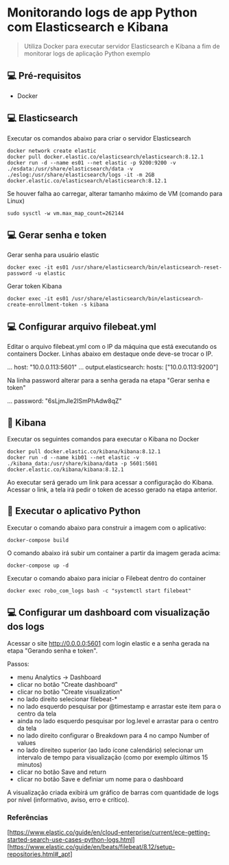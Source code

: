 # Monitorando logs de app Python com Elasticsearch e Kibana

> Utiliza Docker para executar servidor Elasticsearch e Kibana a fim de monitorar logs de aplicação Python exemplo


## 💻 Pré-requisitos

- Docker 


## 💻 Elasticsearch

Executar os comandos abaixo para criar o servidor Elasticsearch

```
docker network create elastic
docker pull docker.elastic.co/elasticsearch/elasticsearch:8.12.1
docker run -d --name es01 --net elastic -p 9200:9200 -v ./esdata:/usr/share/elasticsearch/data -v ./eslog:/usr/share/elasticsearch/logs -it -m 2GB docker.elastic.co/elasticsearch/elasticsearch:8.12.1
```

Se houver falha ao carregar, alterar tamanho máximo de VM (comando para Linux)

```
sudo sysctl -w vm.max_map_count=262144
```


## 💻 Gerar senha e token

Gerar senha para usuário elastic

```
docker exec -it es01 /usr/share/elasticsearch/bin/elasticsearch-reset-password -u elastic
```

Gerar token Kibana

```
docker exec -it es01 /usr/share/elasticsearch/bin/elasticsearch-create-enrollment-token -s kibana
```


## 💻 Configurar arquivo filebeat.yml

Editar o arquivo filebeat.yml com o IP da máquina que está executando os containers Docker. Linhas abaixo em destaque onde deve-se trocar o IP.

...
host: "10.0.0.113:5601"
...
output.elasticsearch:
  hosts: ["10.0.0.113:9200"]

Na linha password alterar para a senha gerada na etapa "Gerar senha e token"

...
password: "6sLjmJle2ISmPhAdw8qZ"


## 🚀 Kibana

Executar os seguintes comandos para executar o Kibana no Docker

```
docker pull docker.elastic.co/kibana/kibana:8.12.1
docker run -d --name kib01 --net elastic -v ./kibana_data:/usr/share/kibana/data -p 5601:5601 docker.elastic.co/kibana/kibana:8.12.1
```

Ao executar será gerado um link para acessar a configuração do Kibana. Acessar o link, a tela irá pedir o token de acesso gerado na etapa anterior.


## 🚀 Executar o aplicativo Python

Executar o comando abaixo para construir a imagem com o aplicativo:

```
docker-compose build 
```

O comando abaixo irá subir um container a partir da imagem gerada acima:

```
docker-compose up -d
```


Executar o comando abaixo para iniciar o Filebeat dentro do container

```
docker exec robo_com_logs bash -c "systemctl start filebeat"
```

## 💻 Configurar um dashboard com visualização dos logs 

Acessar o site http://0.0.0.0:5601 com login elastic e a senha gerada na etapa "Gerando senha e token".

Passos:

- menu Analytics -> Dashboard
- clicar no botão "Create dashboard"
- clicar no botão "Create visualization"
- no lado direito selecionar filebeat-*
- no lado esquerdo pesquisar por @timestamp e arrastar este item para o centro da tela
- ainda no lado esquerdo pesquisar por log.level e arrastar para o centro da tela
- no lado direito configurar o Breakdown para 4 no campo Number of values
- no lado direiteo superior (ao lado ícone calendário) selecionar um intervalo de tempo para visualização (como por exemplo últimos 15 minutos)
- clicar no botão Save and return
- clicar no botão Save e definiar um nome para o dashboard

A visualização criada exibirá um gráfico de barras com quantidade de logs por nível (informativo, aviso, erro e crítico).


### Referências

[https://www.elastic.co/guide/en/cloud-enterprise/current/ece-getting-started-search-use-cases-python-logs.html]
[https://www.elastic.co/guide/en/beats/filebeat/8.12/setup-repositories.html#_apt]
